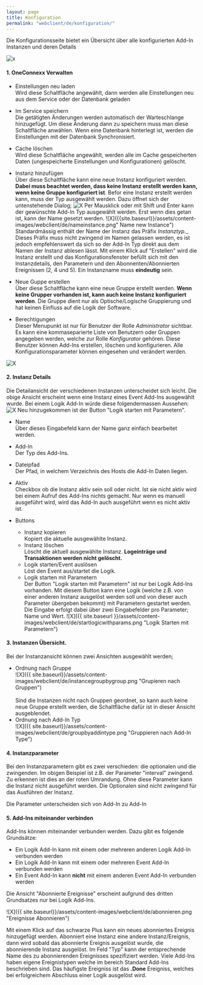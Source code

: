 ```yaml
---
layout: page
title: Konfiguration
permalink: "webclient/de/konfiguration/"
---
```


Die Konfigurationsseite bietet ein Übersicht über alle konfigurierten Add-In Instanzen und deren Details 


![x]({{site.baseurl}}/assets/content-images/webclient/de/addInOverview.png "Add-In Overview")

#### 1. OneConnexx Verwalten
  * Einstellungen neu laden    
  Wird diese Schaltfläche angewählt, dann werden alle Einstellungen neu aus dem Service oder der Datenbank geladen
  
  * Im Service speichern  
  Die getätigten Änderungen werden automatisch der Warteschlange hinzugefügt. Um diese Änderung dann zu speichern muss man diese Schaltfläche anwählen. Wenn eine Datenbank hinterlegt ist, werden die Einstellungen mit der Datenbank Synchronisiert. 
  
  * Cache löschen  
  Wird diese Schaltfläche angewählt, werden alle im Cache gespeicherten Daten (ungespeicherte Einstellungen und Konfigurationen) gelöscht.
  
  * Instanz hinzufügen  
  Über diese Schaltfläche kann eine neue Instanz konfiguriert werden. __Dabei muss beachtet werden, dass keine Instanz erstellt werden kann, wenn keine Gruppe konfiguriert ist__. Befor eine Instanz erstellt werden kann, muss der Typ ausgewählt werden. Dazu öffnet sich der untenstehende Dialog;
  ![X]({{site.baseurl}}/assets/content-images/webclient/de/addnewinstance.png "Add new Instance")
  Per Mausklick oder mit Shift und Enter kann der gewünschte Add-In Typ ausgewählt werden. Erst wenn dies getan ist, kann der Name gesetzt werden.
  ![X]({{site.baseurl}}/assets/content-images/webclient/de/nameinstance.png" Name new Instance")
  Standardmässig enthält der Name der Instanz das Präfix __Instanztyp_.__ Dieses Präfix muss nicht zwingend im Namen gelassen werden, es ist jedoch empfehlenswert da sich so der Add-In Typ direkt aus dem Namen der Instanz ablesen lässt. Mit einem Klick auf "Erstellen" wird die Instanz erstellt und das Konfigurationsfenster befüllt sich mit den Instanzdetails, den Parametern und den
  Abonnenten/Abonnierten Ereignissen (2, 4 und 5). Ein Instanzname muss __eindeutig__ sein.
  
  * Neue Guppe erstellen  
  Über diese Schaltfläche kann eine neue Gruppe erstellt werden. __Wenn keine Grupper vorhanden ist, kann auch keine Instanz konfiguriert werden__. Die Gruppe dient nur als Optische/Logische Gruppierung und hat keinen Einfluss auf die Logik der Software.
  
  * Berechtigungen  
  Dieser Menupunkt ist nur für Benutzer der Rolle *Administrator* sichtbar. Es kann eine kommaseparierte Liste von Benutzern oder Gruppen angegeben werden, welche zur Rolle *Konfigurator* gehören. Diese Benutzer können Add-Ins erstellen, löschen und konfigurieren. Alle Konfigurationsparameter können eingesehen und verändert werden.
  
![X]({{site.baseurl}}/assets/content-images/webclient/de/permission.png "Berechtigung zum Bearbeiten")

#### 2. Instanz Details
  Die Detailansicht der verschiedenen Instanzen unterscheidet sich leicht. Die obige Ansicht erscheint wenn eine Instanz eines Event Add-Ins ausgewählt wurde. Bei einem Logik Add-In würde diese folgendermassen Aussehen:
![X]({{site.baseurl}}/assets/content-images/webclient/de/detailviewlogicaddin.png "Instanz Detail Logik Add-In")
  Neu hinzugekommen ist der Button "Logik starten mit Parametern".
  
  * Name  
  Über dieses Eingabefeld kann der Name ganz einfach bearbeitet werden.
  
  * Add-In  
  Der Typ des Add-Ins.
  
  * Dateipfad  
  Der Pfad, in welchem Verzeichnis des Hosts die Add-In Daten liegen.
  
  * Aktiv  
  Checkbox ob die Instanz aktiv sein soll oder nicht. Ist sie nicht aktiv wird bei einem Aufruf des Add-Ins nichts gemacht. Nur wenn es manuell ausgeführt wird, wird das Add-In auch ausgeführt wenn es nicht aktiv ist.
  
  * Buttons  
  	* Instanz kopieren  
	Kopiert die aktuelle ausgewählte Instanz.
	* Instanz löschen  
	Löscht die aktuell ausgewählte Instanz. __Logeinträge und Transaktionen werden nicht gelöscht.__
	* Logik starten/Event auslösen  
	Löst den Event aus/startet die Logik.
	* Logik starten mit Parametern  
	Der Button "Logik starten mit Parametern" ist nur bei Logik Add-Ins vorhanden. Mit diesem Button kann eine Logik (welche z.B. von einer anderen Instanz ausgelöst werden soll und von dieser auch Parameter übergeben bekommt) mit Parametern gestartet werden. Die Eingabe erfolgt dabei über zwei Eingabefelder pro Parameter; Name und Wert.
	![X]({{ site.baseurl }}/assets/content-images/webclient/de/startlogicwithparams.png "Logik Starten mit Parametern")
	
#### 3. Instanzen Übersicht.
  Bei der Instanzansicht können zwei Ansichten ausgewählt werden;
  
  * Ordnung nach Gruppe  
  ![X]({{ site.baseurl}}/assets/content-images/webclient/de/instancegroupbygroup.png "Grupieren nach Gruppen")
  <br /><br />
  Sind die Instanzen nicht nach Gruppen geordnet, so kann auch keine neue Gruppe erstellt werden, die Schaltfläche dafür ist in dieser Ansicht ausgeblendet.
  * Ordnung nach Add-In Typ  
  ![X]({{ site.baseurl}}/assets/content-images/webclient/de/groupbyaddintype.png "Gruppieren nach Add-In Type")
  
#### 4. Instanzparameter
  Bei den Instanzparametern gibt es zwei verschieden: die optionalen und die zwingenden.
  Im obigen Beispiel ist z.B. der Parameter "interval" zwingend. Zu erkennen ist dies an der roten Umrandung. Ohne diese Parameter kann die Instanz nicht ausgeführt werden.
  Die Optionalen sind nicht zwingend für das Ausführen der Instanz.
  
  Die Parameter unterscheiden sich von Add-In zu Add-In

#### 5. Add-Ins miteinander verbinden
  
  Add-Ins können miteinander verbunden werden. Dazu gibt es folgende Grundsätze:
  
  * Ein Logik Add-In kann mit einem oder mehreren anderen Logik Add-In verbunden werden
  * Ein Logik Add-In kann mit einem oder mehreren Event Add-In verbunden werden 
  * Ein Event Add-In kann __nicht__ mit einem anderen Event Add-In verbunden werden
  
  Die Ansicht "Abonnierte Ereignisse" erscheint aufgrund des dritten Grundsatzes nur bei Logik Add-Ins.

  ![X]({{ site.baseurl}}/assets/content-images/webclient/de/abonnieren.png "Ereignisse Abonnieren")
  
  Mit einem Klick auf das schwarze Plus kann ein neues abonniertes Ereignis hinzugefügt werden. 
  Abonniert eine Instanz eine andere Instanz/Ereignis, dann wird sobald das abonnierte Ereignis ausgelöst wurde, die abonnierende Instanz ausgelöst. Im Feld "Typ" kann der entsprechende Name des zu abonnierenden Ereignisses spezifiziert werden. Viele Add-Ins haben eigene Ereignistypen welche im bereich Standard Add-Ins beschrieben sind. Das häufigste Ereigniss ist das __.Done__ Ereigniss, welches bei erfolgreichem Abschluss einer Logik ausgelöst wird.
